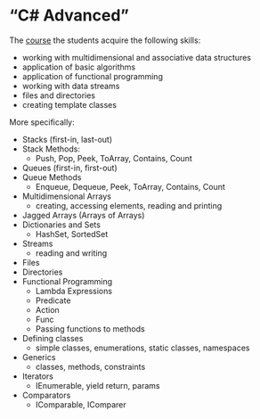 # “C# Advanced”

The [course](https://softuni.bg/trainings/3210/csharp-advanced-january-2021) the students acquire the following skills:

- working with multidimensional and associative data structures
- application of basic algorithms
- application of functional programming
- working with data streams
- files and directories
- creating template classes
  
More specifically:

- Stacks (first-in, last-out)
- Stack Methods:
  - Push, Pop, Peek, ToArray, Contains, Count
- Queues (first-in, first-out)
- Queue Methods
  - Enqueue, Dequeue, Peek, ToArray, Contains, Count
- Multidimensional Arrays
  - creating, accessing elements, reading and printing
- Jagged Arrays (Arrays of Arrays)
- Dictionaries and Sets
  - HashSet, SortedSet
- Streams
  - reading and writing
- Files
- Directories
- Functional Programming
  - Lambda Expressions
  - Predicate
  - Action
  - Func
  - Passing functions to methods
- Defining classes
  - simple classes, enumerations, static classes, namespaces
- Generics
  - classes, methods, constraints
- Iterators
  - IEnumerable, yield return, params
- Comparators
  - IComparable, IComparer
